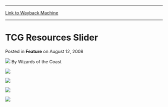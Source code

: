 
---
[Link to Wayback Machine](https://web.archive.org/web/20211025053223/https://magic.wizards.com/en/articles/archive/feature/tcg-resources-slider-2008-08-12)

[_metadata_:wayback_url]:- "https://magic.wizards.com/en/articles/archive/feature/tcg-resources-slider-2008-08-12"
[_metadata_:wayback_raw_url]:- "https://web.archive.org/web/20211025053223id_/https://magic.wizards.com/en/articles/archive/feature/tcg-resources-slider-2008-08-12"
[_metadata_:wayback_capture_timestamp]:- "2021-10-25 05:32:23+00:00"
[_metadata_:generator]:- "Drupal 7 (http://drupal.org)"
---


TCG Resources Slider
====================



 Posted in **Feature**
 on August 12, 2008 






![](https://media.magic.wizards.com/styles/auth_small/public/images/person/wizards_author.jpg)
By Wizards of the Coast












[![](https://media.magic.wizards.com/image_legacy_migration/mtg/images/slider/en/resources_02.jpg)](/en/node/704521)

[![](https://media.magic.wizards.com/image_legacy_migration/mtg/images/slider/en/resources_01.jpg)](http://archive.wizards.com/magic/tcg/Resources.aspx?x=magic/rules)

[![](https://media.magic.wizards.com/image_legacy_migration/mtg/images/slider/en/resources_04.jpg)](http://archive.wizards.com/magic/tcg/Resources.aspx?x=mtg/tcg/resources/tipsandtricks)

[![](https://media.magic.wizards.com/image_legacy_migration/mtg/images/slider/en/resources_05.jpg)](/en/node/704511)






